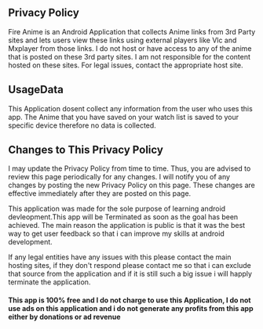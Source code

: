 <h2>Privacy Policy</h2>
Fire Anime is an Android Application that collects Anime links from 3rd Party sites and lets users view these links using external players like Vlc and Mxplayer from those links. I do not host or have access to any of the anime that is posted on these 3rd party sites.
I am not responsible for the content hosted on these sites. For legal issues, contact the appropriate host site.

<h2>UsageData</h2>
This Application dosent collect any information from the user who uses this app.
The Anime that you have saved on your watch list is saved to your specific device therefore no data is collected.

<h2>Changes to This Privacy Policy</h2>
I may update the Privacy Policy from time to time. Thus, you are advised to review this page periodically for any changes. I will notify you of any changes by posting the new Privacy Policy on this page. These changes are effective immediately after they are posted on this page.

This application was made for the sole purpose of learning android devleopment.This app will be Terminated as soon as the goal has been achieved. The main reason the application is public is that it was the best way to get user feedback so that i can improve my skills at android development.

If any legal entities have any issues with this please contact the main hosting sites, if they don't respond please contact me so that i can exclude that source from the application and if it is still such a big issue i will happly terminate the application.

<h4>This app is 100% free and I do not charge to use this Application, I do not use ads on this application and i do not generate any profits from this app either by donations or ad revenue</h4>
